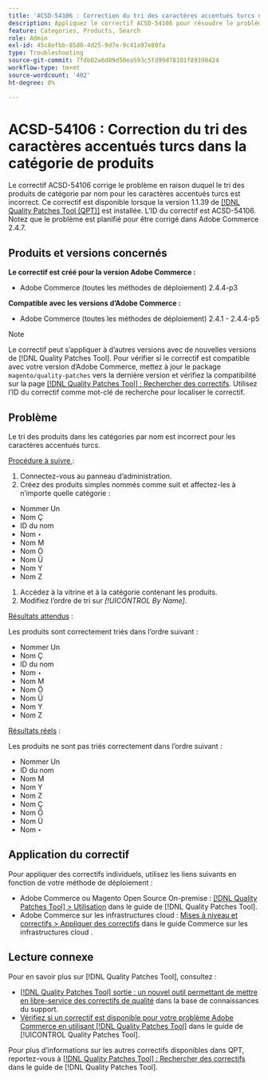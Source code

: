 ```yaml
---
title: 'ACSD-54106 : Correction du tri des caractères accentués turcs dans la catégorie de produits'
description: Appliquez le correctif ACSD-54106 pour résoudre le problème d’Adobe Commerce en raison duquel le tri des produits de catégorie par nom pour les caractères accentués turcs est incorrect.
feature: Categories, Products, Search
role: Admin
exl-id: 45c8efbb-85d0-4d25-9d7e-9c41a97e80fa
type: Troubleshooting
source-git-commit: 7fdb02a6d89d50ea593c5fd99d78101f89198424
workflow-type: tm+mt
source-wordcount: '402'
ht-degree: 0%

---
```


# ACSD-54106 : Correction du tri des caractères accentués turcs dans la catégorie de produits

Le correctif ACSD-54106 corrige le problème en raison duquel le tri des produits de catégorie par nom pour les caractères accentués turcs est incorrect. Ce correctif est disponible lorsque la version 1.1.39 de [[!DNL Quality Patches Tool (QPT)]](https://experienceleague.adobe.com/fr/docs/commerce-operations/tools/quality-patches-tool/quality-patches-tool-to-self-serve-quality-patches) est installée. L’ID du correctif est ACSD-54106. Notez que le problème est planifié pour être corrigé dans Adobe Commerce 2.4.7.

## Produits et versions concernés

**Le correctif est créé pour la version Adobe Commerce :**

* Adobe Commerce (toutes les méthodes de déploiement) 2.4.4-p3

**Compatible avec les versions d’Adobe Commerce :**

* Adobe Commerce (toutes les méthodes de déploiement) 2.4.1 - 2.4.4-p5

>[!NOTE]
>
>Le correctif peut s’appliquer à d’autres versions avec de nouvelles versions de [!DNL Quality Patches Tool]. Pour vérifier si le correctif est compatible avec votre version d’Adobe Commerce, mettez à jour le package `magento/quality-patches` vers la dernière version et vérifiez la compatibilité sur la page [[!DNL Quality Patches Tool] : Rechercher des correctifs](https://experienceleague.adobe.com/tools/commerce-quality-patches/index.html?lang=fr). Utilisez l’ID du correctif comme mot-clé de recherche pour localiser le correctif.

## Problème

Le tri des produits dans les catégories par nom est incorrect pour les caractères accentués turcs.

<u>Procédure à suivre </u> :

1. Connectez-vous au panneau d’administration.
1. Créez des produits simples nommés comme suit et affectez-les à n’importe quelle catégorie :

* Nommer Un
* Nom Ç
* ID du nom
* Nom ‣
* Nom M
* Nom Ö
* Nom Ü
* Nom Y
* Nom Z

1. Accédez à la vitrine et à la catégorie contenant les produits.
1. Modifiez l’ordre de tri sur *[!UICONTROL By Name]*.

<u>Résultats attendus</u> :

Les produits sont correctement triés dans l’ordre suivant :

* Nommer Un
* Nom Ç
* ID du nom
* Nom ‣
* Nom M
* Nom Ö
* Nom Ü
* Nom Y
* Nom Z

<u>Résultats réels</u> :

Les produits ne sont pas triés correctement dans l’ordre suivant :

* Nommer Un
* ID du nom
* Nom M
* Nom Y
* Nom Z
* Nom Ç
* Nom Ö
* Nom Ü
* Nom ‣

## Application du correctif

Pour appliquer des correctifs individuels, utilisez les liens suivants en fonction de votre méthode de déploiement :

* Adobe Commerce ou Magento Open Source On-premise : [[!DNL Quality Patches Tool] > Utilisation](/help/tools/quality-patches-tool/usage.md) dans le guide de [!DNL Quality Patches Tool].
* Adobe Commerce sur les infrastructures cloud : [Mises à niveau et correctifs > Appliquer des correctifs](https://experienceleague.adobe.com/docs/commerce-cloud-service/user-guide/develop/upgrade/apply-patches.html?lang=fr) dans le guide Commerce sur les infrastructures cloud .

## Lecture connexe

Pour en savoir plus sur [!DNL Quality Patches Tool], consultez :

* [[!DNL Quality Patches Tool] sortie : un nouvel outil permettant de mettre en libre-service des correctifs de qualité](https://experienceleague.adobe.com/fr/docs/commerce-operations/tools/quality-patches-tool/quality-patches-tool-to-self-serve-quality-patches) dans la base de connaissances du support.
* [Vérifiez si un correctif est disponible pour votre problème Adobe Commerce en utilisant [!DNL Quality Patches Tool]](/help/tools/quality-patches-tool/patches-available-in-qpt/check-patch-for-magento-issue-with-magento-quality-patches.md) dans le guide de [!UICONTROL Quality Patches Tool].


Pour plus d’informations sur les autres correctifs disponibles dans QPT, reportez-vous à [[!DNL Quality Patches Tool] : Rechercher des correctifs](https://experienceleague.adobe.com/tools/commerce-quality-patches/index.html?lang=fr) dans le guide de [!DNL Quality Patches Tool].
